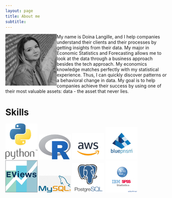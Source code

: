 ```yaml
---
layout: page
title: About me
subtitle: 
---
```


<img align="left" src="/img/IMG_1604.JPG" width="160">
<!-- ![alt text](img/IMG_1604.JPG "Doina Langille") -->
My name is Doina Langille, and I help companies understand their clients and their processes by getting insights from their data. My major in Economic Statistics and Forecasting allows me to look at the data through a business approach besides the tech approach. My economics knowledge matches perfectly with my statistical experience. Thus, I can quickly discover patterns or a behavioral change in data. My goal is to help companies achieve their success by using one of their most valuable assets: data - the asset that never lies. 

# Skills

<p float="left">
  <img src="img/skills/py.jpg" width="100" />
  <img src="img/skills/R.png" width="100" /> 
  <img src="img/skills/aws.jpg" width="100" />
  <img src="img/skills/blueprism.jpg" width="100" />
  <img src="img/skills/eviews.png" width="100" />
  <img src="img/skills/my_sql.png" width="100" />
  <img src="img/skills/postgres.png" width="100" />
  <img src="img/skills/spss.png" width="100" />
</p>
